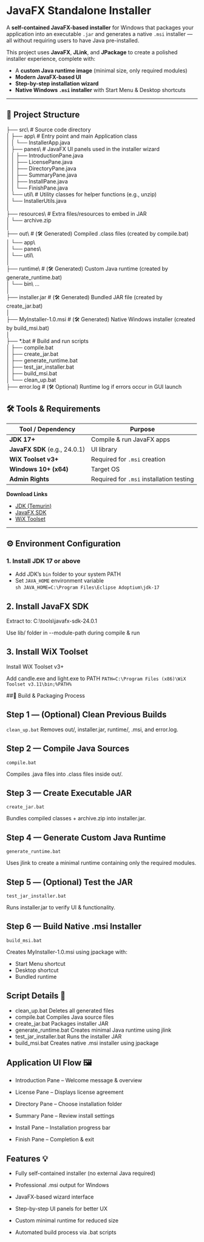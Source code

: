 # JavaFX Standalone Installer

A **self-contained JavaFX-based installer** for Windows that packages your application into an executable `.jar` and generates a native `.msi` installer — all without requiring users to have Java pre-installed.

This project uses **JavaFX**, **JLink**, and **JPackage** to create a polished installer experience, complete with:
- A **custom Java runtime image** (minimal size, only required modules)
- **Modern JavaFX-based UI**
- **Step-by-step installation wizard**
- **Native Windows `.msi` installer** with Start Menu & Desktop shortcuts

---

## 📂 Project Structure

├── src\                   # Source code directory <br/>
│   ├── app\               # Entry point and main Application class <br/>
│   │   └── InstallerApp.java <br/>
│   ├── panes\             # JavaFX UI panels used in the installer wizard <br/>
│   │   ├── IntroductionPane.java <br/>
│   │   ├── LicensePane.java <br/>
│   │   ├── DirectoryPane.java <br/>
│   │   ├── SummaryPane.java <br/>
│   │   ├── InstallPane.java <br/>
│   │   └── FinishPane.java <br/>
│   └── util\              # Utility classes for helper functions (e.g., unzip) <br/>
│       └── InstallerUtils.java <br/>
│ <br/>
├── resources\             # Extra files/resources to embed in JAR <br/>
│   └── archive.zip <br/>
│ <br/>
├── out\                   # (🛠️ Generated) Compiled .class files (created by compile.bat) <br/>
│   └── app\ <br/>
│   └── panes\ <br/>
│   └── util\ <br/>
│ <br/>
├── runtime\               # (🛠️ Generated) Custom Java runtime (created by generate_runtime.bat) <br/>
│   └── bin\ ... <br/>
│ <br/>
├── installer.jar          # (🛠️ Generated) Bundled JAR file (created by create_jar.bat) <br/>
│ <br/>
├── MyInstaller-1.0.msi    # (🛠️ Generated) Native Windows installer (created by build_msi.bat) <br/>
│ <br/>
├── *.bat                  # Build and run scripts <br/>
│   ├── compile.bat <br/>
│   ├── create_jar.bat <br/>
│   ├── generate_runtime.bat <br/>
│   ├── test_jar_installer.bat <br/>
│   ├── build_msi.bat <br/>
│   └── clean_up.bat <br/>
├── error.log              # (🛠️ Optional) Runtime log if errors occur in GUI launch <br/>


## 🛠 Tools & Requirements

| Tool / Dependency | Purpose |
|-------------------|---------|
| **JDK 17+** | Compile & run JavaFX apps |
| **JavaFX SDK** (e.g., 24.0.1) | UI library |
| **WiX Toolset v3+** | Required for `.msi` creation |
| **Windows 10+ (x64)** | Target OS |
| **Admin Rights** | Required for `.msi` installation testing |

**Download Links**  
- [JDK (Temurin)](https://adoptium.net/en-GB/temurin/releases/)  
- [JavaFX SDK](https://gluonhq.com/products/javafx/)  
- [WiX Toolset](https://wixtoolset.org/releases/)

---

## ⚙️ Environment Configuration

### 1. Install JDK 17 or above
- Add JDK’s `bin` folder to your system PATH  
- Set `JAVA_HOME` environment variable  
```sh JAVA_HOME=C:\Program Files\Eclipse Adoptium\jdk-17```

## 2. Install JavaFX SDK
Extract to:
C:\tools\javafx-sdk-24.0.1

Use lib/ folder in --module-path during compile & run

## 3. Install WiX Toolset
Install WiX Toolset v3+

Add candle.exe and light.exe to PATH
```PATH=C:\Program Files (x86)\WiX Toolset v3.11\bin;%PATH%```

##🚀 Build & Packaging Process
## Step 1 — (Optional) Clean Previous Builds

```clean_up.bat```
Removes out/, installer.jar, runtime/, .msi, and error.log.

## Step 2 — Compile Java Sources
```compile.bat```

Compiles .java files into .class files inside out/.

## Step 3 — Create Executable JAR
```create_jar.bat```

Bundles compiled classes + archive.zip into installer.jar.

## Step 4 — Generate Custom Java Runtime
```generate_runtime.bat```

Uses jlink to create a minimal runtime containing only the required modules.

## Step 5 — (Optional) Test the JAR
```test_jar_installer.bat```

Runs installer.jar to verify UI & functionality.

## Step 6 — Build Native .msi Installer
```build_msi.bat```

Creates MyInstaller-1.0.msi using jpackage with:

- Start Menu shortcut
- Desktop shortcut
- Bundled runtime

## Script Details 📜

- clean_up.bat	Deletes all generated files
- compile.bat	Compiles Java source files
- create_jar.bat	Packages installer JAR
- generate_runtime.bat	Creates minimal Java runtime using jlink
- test_jar_installer.bat	Runs the installer JAR
- build_msi.bat	Creates native .msi installer using jpackage

## Application UI Flow 🖼

- Introduction Pane – Welcome message & overview

- License Pane – Displays license agreement

- Directory Pane – Choose installation folder

- Summary Pane – Review install settings

- Install Pane – Installation progress bar

- Finish Pane – Completion & exit

## Features 💡
- Fully self-contained installer (no external Java required)
 
- Professional .msi output for Windows
 
- JavaFX-based wizard interface
 
- Step-by-step UI panels for better UX
 
- Custom minimal runtime for reduced size
 
- Automated build process via .bat scripts
